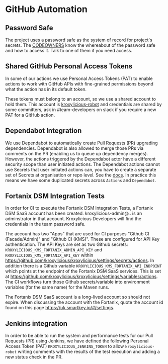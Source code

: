 # GitHub Automation

## Password Safe

The project uses a password safe as the system of record for project's secrets.  The [CODEOWNERS](./CODEOWNERS) know the
whereabout of the password safe and how to access it.  Talk to one of them if you need access.

## Shared GitHub Personal Access Tokens

In some of our actions we use Personal Access Tokens (PAT) to enable actions
to work with GitHub APIs with fine-grained permissions beyond what the action
has in its default token.

These tokens must belong to an account, so we use a shared account to hold them. This account
is [kroxylicious-robot](https://github.com/kroxylicious-robot) and credentials are shared by some committers, ask in #team-developers
on slack if you require a new PAT for a GitHub action.

## Dependabot Integration

We use Dependabot to automatically create Pull Requests (PR) upgrading dependencies. Dependabot is also allowed to merge
those PRs via comments on the PR (enabling us to queue up dependency merges). However, the actions triggered by the
Dependabot actor have a different security scope than user initiated actions. The Dependabot actions cannot use Secrets
that user initiated actions can, you have to create a separate set of Secrets at organisation or repo level. See the 
[docs](https://docs.github.com/en/code-security/dependabot/working-with-dependabot/configuring-access-to-private-registries-for-dependabot).
In practice this means we have some duplicated secrets across `Actions` and `Dependabot`.

## Fortanix DSM Integration Tests

In order for CI to execute the Fortanix DSM Integration Tests, a Fortanix DSM SaaS account has been created.  kroxylicious-admin@.. is an
adminstrator in that account.  Kroxylicious Developers will find the credentials in the team password safe.

The account has two "Apps" that are used for CI purposes "Github CI (Facade/Admin)"  and "Github CI (KMS)".  These are configured for API Key
authentication.    The API Keys are set as two Github secrets: `KROXYLICIOUS_KMS_FORTANIX_ADMIN_API_KEY` and `KROXYLICIOUS_KMS_FORTANIX_API_KEY`
within https://github.com/kroxylicious/kroxylicious/settings/secrets/actions.   In addition there is a Github variable `KROXYLICIOUS_KMS_FORTANIX_API_ENDPOINT`
which points at the endpoint of the Fortanix DSM SaaS services.  This is set at https://github.com/kroxylicious/kroxylicious/settings/variables/actions. The CI
workflows turn those Github secrets/variable into environment variables (for the same name) for the Maven runs.

The Fortanix DSM SaaS account is a long-lived account so should not expire.  When discussing the account with the Fortanix, quote the account id
found on this page https://uk.smartkey.io/#/settings.

## Jenkins integration

In order to be able to run the system and performance tests for our Pull Requests (PR) using Jenkins, we have defined the following Personal Access Token (PAT) 
`KROXYLICIOUS_JENKINS_TOKEN` to allow `kroxylicious-robot` writing comments with the results of the test execution and adding a new status check in the PR.

